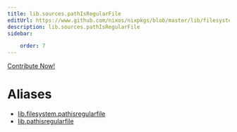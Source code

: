 ```yaml
---
title: lib.sources.pathIsRegularFile
editUrl: https://www.github.com/nixos/nixpkgs/blob/master/lib/filesystem.nix#L102C23
description: lib.sources.pathIsRegularFile
sidebar:

    order: 7
---
```


<a href="https://www.github.com/nixos/nixpkgs/blob/master/lib/filesystem.nix#L102C23">Contribute Now!</a>


# Aliases

- [lib.filesystem.pathisregularfile](/nix-doc-comments/reference/lib/filesystem/lib-filesystem-pathisregularfile)
- [lib.pathisregularfile](/nix-doc-comments/reference/lib/lib-pathisregularfile)



